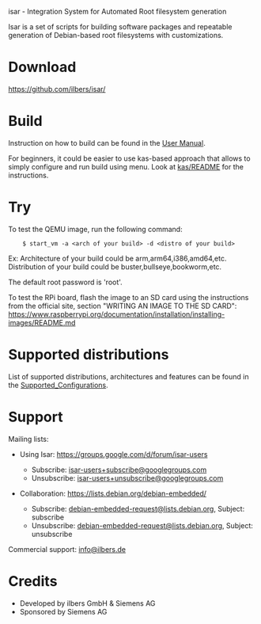 isar - Integration System for Automated Root filesystem generation

Isar is a set of scripts for building software packages and repeatable
generation of Debian-based root filesystems with customizations.

# Download

https://github.com/ilbers/isar/

# Build

Instruction on how to build can be found in the [User Manual](doc/user_manual.md).

For beginners, it could be easier to use kas-based approach that allows to
simply configure and run build using menu. Look at [kas/README](kas/README.md)
for the instructions.

# Try

To test the QEMU image, run the following command:

        $ start_vm -a <arch of your build> -d <distro of your build>

Ex: Architecture of your build could be arm,arm64,i386,amd64,etc.
    Distribution of your build could be buster,bullseye,bookworm,etc.

The default root password is 'root'.

To test the RPi board, flash the image to an SD card using the instructions from the official site,
section "WRITING AN IMAGE TO THE SD CARD":
 https://www.raspberrypi.org/documentation/installation/installing-images/README.md

# Supported distributions

List of supported distributions, architectures and features can be found in the [Supported_Configurations](Supported_Configurations.md).

# Support

Mailing lists:

* Using Isar: https://groups.google.com/d/forum/isar-users
  * Subscribe: isar-users+subscribe@googlegroups.com
  * Unsubscribe: isar-users+unsubscribe@googlegroups.com

* Collaboration: https://lists.debian.org/debian-embedded/
  * Subscribe: debian-embedded-request@lists.debian.org, Subject: subscribe
  * Unsubscribe: debian-embedded-request@lists.debian.org, Subject: unsubscribe

Commercial support: info@ilbers.de

# Credits

* Developed by ilbers GmbH & Siemens AG
* Sponsored by Siemens AG
